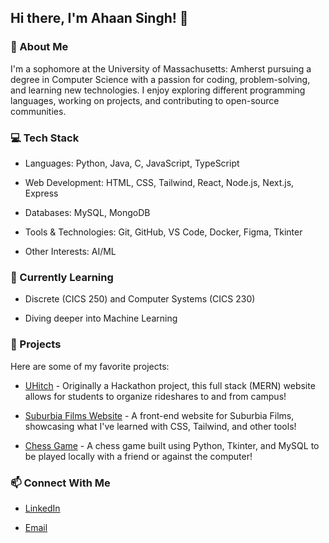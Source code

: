 ## Hi there, I'm Ahaan Singh! 👋

### 🚀 About Me

I'm a sophomore at the University of Massachusetts: Amherst pursuing a degree in Computer Science with a passion for coding, problem-solving, and learning new technologies. I enjoy exploring different programming languages, working on projects, and contributing to open-source communities.

### 💻 Tech Stack

* Languages: Python, Java, C, JavaScript, TypeScript

* Web Development: HTML, CSS, Tailwind, React, Node.js, Next.js, Express

* Databases: MySQL, MongoDB

* Tools & Technologies: Git, GitHub, VS Code, Docker, Figma, Tkinter

* Other Interests: AI/ML

### 🌱 Currently Learning

* Discrete (CICS 250) and Computer Systems (CICS 230)

* Diving deeper into Machine Learning

### 📌 Projects

Here are some of my favorite projects:

* [UHitch](https://github.com/ahaan0502/UHitch) - Originally a Hackathon project, this full stack (MERN) website allows for students to organize rideshares to and from campus!

* [Suburbia Films Website](https://github.com/ahaan0502/Suburbia-Films-Website) - A front-end website for Suburbia Films, showcasing what I've learned with CSS, Tailwind, and other tools!

* [Chess Game](https://github.com/ahaan0502/Chess-Game) - A chess game built using Python, Tkinter, and MySQL to be played locally with a friend or against the computer!

### 📫 Connect With Me

* [LinkedIn](www.linkedin.com/in/ahaan-singh-39248622b)

* [Email](mailto:ahaan_singh@hotmail.com)
